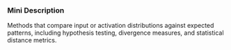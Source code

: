 ### Mini Description

Methods that compare input or activation distributions against expected patterns, including hypothesis testing, divergence measures, and statistical distance metrics.
